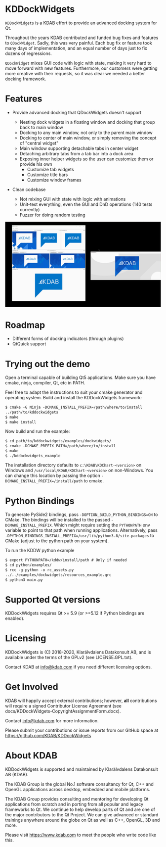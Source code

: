 KDDockWidgets
==============
`KDDockWidgets` is a KDAB effort to provide an advanced docking system for Qt.

Throughout the years KDAB contributed and funded bug fixes and features to `QDockWidget`.
Sadly, this was very painful. Each bug fix or feature took many days of implementation,
and an equal number of days just to fix dozens of regressions.

`QDockWidget` mixes GUI code with logic with state, making it very hard
to move forward with new features. Furthermore, our customers were getting more
creative with their requests, so it was clear we needed a better docking framework.


Features
========
- Provide advanced docking that QDockWidgets doesn't support
  - Nesting dock widgets in a floating window and docking that group back to main window
  - Docking to any main window, not only to the parent main window
  - Docking to center of main window, or simply removing the concept of "central widget"
  - Main window supporting detachable tabs in center widget
  - Detaching arbitrary tabs from a tab bar into a dock area
  - Exposing inner helper widgets so the user can customize them or provide his own
    - Customize tab widgets
    - Customize title bars
    - Customize window frames

- Clean codebase
  - Not mixing GUI with state with logic with animations
  - Unit-test everything, even the GUI and DnD operations (140 tests currently)
  - Fuzzer for doing random testing

![Screen capture](/screencap.gif?raw=true "The docking system in action")


Roadmap
========
  - Different forms of docking indicators (through plugins)
  - QtQuick support


Trying out the demo
====================

Open a terminal capable of building Qt5 applications.
Make sure you have cmake, ninja, compiler, Qt, etc in PATH.

Feel free to adapt the instructions to suit your cmake generator and operating system.
Build and install the KDDockWidgets framework:

```
$ cmake -G Ninja -DCMAKE_INSTALL_PREFIX=/path/where/to/install ../path/to/kddockwidgets
$ make
$ make install
```

Now build and run the example:
```
$ cd path/to/kddockwidgets/examples/dockwidgets/
$ cmake -DCMAKE_PREFIX_PATH=/path/where/to/install
$ make
$ ./kddockwidgets_example

```

The installation directory defaults to `c:\KDAB\KDChart-<version>` on Windows
and `/usr/local/KDAB/KDChart-<version>` on non-Windows.  You can change this
location by passing the option `-DCMAKE_INSTALL_PREFIX=/install/path` to cmake.


Python Bindings
================

To generate PySide2 bindings, pass `-DOPTION_BUILD_PYTHON_BINDINGS=ON` to CMake.
The bindings will be installed to the passed `-DCMAKE_INSTALL_PREFIX`. Which
might require setting the `PYTHONPATH` env variable to point to that path when
running applications. Alternatively, pass `-DPYTHON_BINDINGS_INSTALL_PREFIX=/usr/lib/python3.8/site-packages`
to CMake (adjust to the python path on your system).

To run the KDDW python example
```
$ export PYTHONPATH=/kddw/install/path # Only if needed
$ cd python/examples/
$ rcc -g python -o rc_assets.py ../../examples/dockwidgets/resources_example.qrc
$ python3 main.py
```


Supported Qt versions
======================
KDDockWidgets requires Qt >= 5.9 (or >=5.12 if Python bindings are enabled).


Licensing
=========
KDDockWidgets is (C) 2018-2020, Klarälvdalens Datakonsult AB, and is available
under the terms of the GPLv2 (see LICENSE.GPL.txt).

Contact KDAB at <info@kdab.com> if you need different licensing options.


Get Involved
============
KDAB will happily accept external contributions; however, **all**
contributions will require a signed Contributor License Agreement
(see docs/KDDockWidgets-CopyrightAssignmentForm.docx).

Contact info@kdab.com for more information.

Please submit your contributions or issue reports from our GitHub space at
https://github.com/KDAB/KDDockWidgets


About KDAB
==========
KDDockWidgets is supported and maintained by Klarälvdalens Datakonsult AB (KDAB).

The KDAB Group is the global No.1 software consultancy for Qt, C++ and
OpenGL applications across desktop, embedded and mobile platforms.

The KDAB Group provides consulting and mentoring for developing Qt applications
from scratch and in porting from all popular and legacy frameworks to Qt.
We continue to help develop parts of Qt and are one of the major contributors
to the Qt Project. We can give advanced or standard trainings anywhere
around the globe on Qt as well as C++, OpenGL, 3D and more.

Please visit https://www.kdab.com to meet the people who write code like this.
